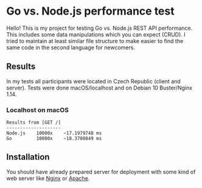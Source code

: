 # Go vs. Node.js performance test

Hello! This is my project for testing Go vs. Node.js REST API performance. This includes some data manipulations which you can expect (CRUD). I tried to maintain at least similar file structure to make easier to find the same code in the second language for newcomers.

## Results

In my tests all participants were located in Czech Republic (client and server). Tests were done macOS/localhost and on Debian 10 Buster/Nginx 1.14.

### Localhost on macOS
    Results from [GET /]
    --------------------
    Node.js    10000x    ~17.1979748 ms
    Go         10000x    ~18.3700849 ms

## Installation

You should have already prepared server for deployment with some kind of web server like [Nginx](https://www.nginx.com/) or [Apache](https://httpd.apache.org/).
